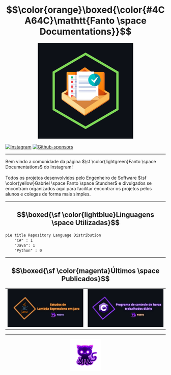 # $$\color{orange}\boxed{\color{#4CA64C}\mathtt{Fanto \space Documentations}}$$

<p align="center">
  <img src="https://github.com/fanto-docs/.github/blob/main/profile/images/logo.png?raw=true" width="300">

  [![Instagram](https://img.shields.io/badge/fanto_docs-%23CA4B9B.svg?style=for-the-badge&logo=Instagram&logoColor=pink)](https://www.instagram.com/fanto_docs/)
  [![Github-sponsors](https://img.shields.io/badge/sponsor_f4nt0-30363D?style=for-the-badge&logo=GitHub-Sponsors&logoColor=#EA4AAA)](https://github.com/sponsors/F4NT0)
</p>

---

Bem vindo a comunidade da página $\sf \color{lightgreen}Fanto \space Documentations$ do Instagram! 
<br><br>
Todos os projetos desenvolvidos pelo Engenheiro de Software $\sf \color{yellow}Gabriel \space Fanto \space Stundner$ e divulgados se encontram organizados aqui para facilitar encontrar os projetos pelos alunos e colegas de forma mais simples.

---

## $$\boxed{\sf \color{lightblue}Linguagens \space Utilizadas}$$

```mermaid
pie title Repository Language Distribution
    "C#" : 1
    "Java": 1
    "Python" : 0
```

---

## $$\boxed{\sf \color{magenta}Últimos \space Publicados}$$

<table>
  <tr>
    <td><img src="https://github.com/fanto-docs/.github/blob/main/profile/images/first.png?raw=true"></td>
    <td><img src="https://github.com/fanto-docs/.github/blob/main/profile/images/second.png?raw=true"></td>
  </tr>
</table>

---

<p align="center">
   <img src="https://github.com/fanto-docs/.github/blob/main/profile/images/octocat.png?raw=true" width="100">
</p>
